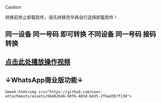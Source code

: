 > [!CAUTION]
> 转换前🈲️止卸载软件，请先转移完毕再自行选择卸载软件！.

同一设备 同一号码 即可转换
不同设备 同一号码 接码转换
---

[点击此处播放操作视频](https://github.com/user-attachments/assets/6f9ddae8-d033-42e7-a69c-91698fafd30a)
---
## ↓WhatsApp商业版功能↓
`Gmeek-html<img src="https://github.com/user-attachments/assets/6b462b4b-60fb-483d-b435-2f6ad3b7f130">`

